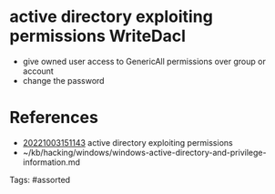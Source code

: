 # active directory  exploiting permissions WriteDacl
- give owned user access to GenericAll permissions over group or account
- change the password

# References
- [20221003151143](/zet/20221003151143/) active directory  exploiting permissions
- ~/kb/hacking/windows/windows-active-directory-and-privilege-information.md

Tags:
    #assorted

